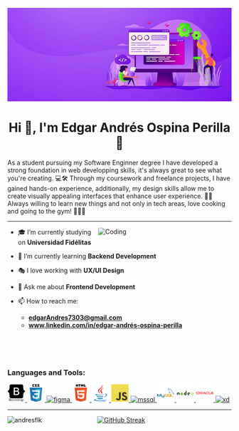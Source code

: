 
<div align="center">

![logo](https://github.com/AndresFLK/AndresFLK/blob/main/Github%20Banner.png)

</div>

<h1 align="center">Hi 👋, I'm Edgar Andrés Ospina Perilla 🔱</h1>
As a student pursuing my Software Enginner degree I have developed a strong foundation in web developping skills, it's always great to see what you're creating. 💻🛠 Through my coursework and freelance projects, I have gained hands-on experience, additionally, my design skills allow me to create visually appealing interfaces that enhance user experience. 🎇👾 Always willing to learn new things and not only in tech areas, love cooking and going to the gym! 👨‍🍳🎴
<br>
<hr>
<img align="right" alt="Coding" width="300" src="https://media4.giphy.com/media/qgQUggAC3Pfv687qPC/giphy.gif">

- 🎓 I’m currently studying on **Universidad Fidélitas**

- 🌱 I’m currently learning **Backend Development**

- 🎭 I love working with **UX/UI Design**

- 💬 Ask me about **Frontend Development**

- 📫 How to reach me:
  <br>
    - **edgarAndres7303@gmail.com**
    - **www.linkedin.com/in/edgar-andrés-ospina-perilla**

<br>
<br>
<br>



<h3 align="left">Languages and Tools:</h3>
<p align="left"> <a href="https://getbootstrap.com" target="_blank" rel="noreferrer"> <img src="https://raw.githubusercontent.com/devicons/devicon/master/icons/bootstrap/bootstrap-plain-wordmark.svg" alt="bootstrap" width="40" height="40"/> </a> <a href="https://www.w3schools.com/css/" target="_blank" rel="noreferrer"> <img src="https://raw.githubusercontent.com/devicons/devicon/master/icons/css3/css3-original-wordmark.svg" alt="css3" width="40" height="40"/> </a> <a href="https://www.figma.com/" target="_blank" rel="noreferrer"> <img src="https://www.vectorlogo.zone/logos/figma/figma-icon.svg" alt="figma" width="40" height="40"/> </a> <a href="https://www.w3.org/html/" target="_blank" rel="noreferrer"> <img src="https://raw.githubusercontent.com/devicons/devicon/master/icons/html5/html5-original-wordmark.svg" alt="html5" width="40" height="40"/> </a> <a href="https://www.java.com" target="_blank" rel="noreferrer"> <img src="https://raw.githubusercontent.com/devicons/devicon/master/icons/java/java-original.svg" alt="java" width="40" height="40"/> </a> <a href="https://developer.mozilla.org/en-US/docs/Web/JavaScript" target="_blank" rel="noreferrer"> <img src="https://raw.githubusercontent.com/devicons/devicon/master/icons/javascript/javascript-original.svg" alt="javascript" width="40" height="40"/> </a> <a href="https://www.microsoft.com/en-us/sql-server" target="_blank" rel="noreferrer"> <img src="https://www.svgrepo.com/show/303229/microsoft-sql-server-logo.svg" alt="mssql" width="40" height="40"/> </a> <a href="https://www.mysql.com/" target="_blank" rel="noreferrer"> <img src="https://raw.githubusercontent.com/devicons/devicon/master/icons/mysql/mysql-original-wordmark.svg" alt="mysql" width="40" height="40"/> </a> <a href="https://nodejs.org" target="_blank" rel="noreferrer"> <img src="https://raw.githubusercontent.com/devicons/devicon/master/icons/nodejs/nodejs-original-wordmark.svg" alt="nodejs" width="40" height="40"/> </a> <a href="https://www.oracle.com/" target="_blank" rel="noreferrer"> <img src="https://raw.githubusercontent.com/devicons/devicon/master/icons/oracle/oracle-original.svg" alt="oracle" width="40" height="40"/> </a> <a href="https://www.adobe.com/products/xd.html" target="_blank" rel="noreferrer"> <img src="https://cdn.worldvectorlogo.com/logos/adobe-xd.svg" alt="xd" width="40" height="40"/> </a> </p>



<hr>



<p><img align="left" width="40%" src="https://github-readme-stats.vercel.app/api/top-langs?username=AndresFLK&layout=compact&theme=radical" alt="andresflk" /></p>

[![GitHub Streak](https://github-readme-streak-stats.herokuapp.com?user=AndresFLK&theme=radical&mode=weekly&card_width=400)](https://git.io/streak-stats)




